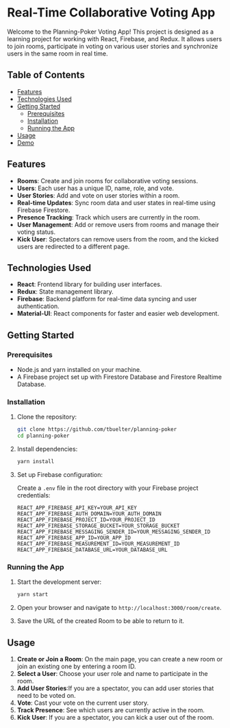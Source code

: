 # Real-Time Collaborative Voting App

Welcome to the Planning-Poker Voting App! 
This project is designed as a learning project for working with React, Firebase, and Redux.
It allows users to join rooms, participate in voting on various user stories and synchronize users in the same room in real time.

## Table of Contents

- [Features](#features)
- [Technologies Used](#technologies-used)
- [Getting Started](#getting-started)
  - [Prerequisites](#prerequisites)
  - [Installation](#installation)
  - [Running the App](#running-the-app)
- [Usage](#usage)
- [Demo](#demo)

## Features

- **Rooms**: Create and join rooms for collaborative voting sessions.
- **Users**: Each user has a unique ID, name, role, and vote.
- **User Stories**: Add and vote on user stories within a room.
- **Real-time Updates**: Sync room data and user states in real-time using Firebase Firestore.
- **Presence Tracking**: Track which users are currently in the room.
- **User Management**: Add or remove users from rooms and manage their voting status.
- **Kick User**: Spectators can remove users from the room, and the kicked users are redirected to a different page.

## Technologies Used

- **React**: Frontend library for building user interfaces.
- **Redux**: State management library.
- **Firebase**: Backend platform for real-time data syncing and user authentication.
- **Material-UI**: React components for faster and easier web development.

## Getting Started

### Prerequisites

- Node.js and yarn installed on your machine.
- A Firebase project set up with Firestore Database and Firestore Realtime Database.

### Installation

1. Clone the repository:
    ```sh
    git clone https://github.com/tbuelter/planning-poker
    cd planning-poker
    ```

2. Install dependencies:
    ```sh
    yarn install
    ```

3. Set up Firebase configuration:

    Create a `.env` file in the root directory with your Firebase project credentials:

    ```env
    REACT_APP_FIREBASE_API_KEY=YOUR_API_KEY
    REACT_APP_FIREBASE_AUTH_DOMAIN=YOUR_AUTH_DOMAIN
    REACT_APP_FIREBASE_PROJECT_ID=YOUR_PROJECT_ID
    REACT_APP_FIREBASE_STORAGE_BUCKET=YOUR_STORAGE_BUCKET
    REACT_APP_FIREBASE_MESSAGING_SENDER_ID=YOUR_MESSAGING_SENDER_ID
    REACT_APP_FIREBASE_APP_ID=YOUR_APP_ID
    REACT_APP_FIREBASE_MEASUREMENT_ID=YOUR_MEASUREMENT_ID
    REACT_APP_FIREBASE_DATABASE_URL=YOUR_DATABASE_URL
    ```

### Running the App

1. Start the development server:
    ```sh
    yarn start
    ```

2. Open your browser and navigate to `http://localhost:3000/room/create`.
3. Save the URL of the created Room to be able to return to it.
   

## Usage

1. **Create or Join a Room**: On the main page, you can create a new room or join an existing one by entering a room ID.
2. **Select a User**: Choose your user role and name to participate in the room.
3. **Add User Stories**:If you are a spectator, you can add user stories that need to be voted on.
4. **Vote**: Cast your vote on the current user story.
5. **Track Presence**: See which users are currently active in the room.
6. **Kick User**: If you are a spectator, you can kick a user out of the room.
